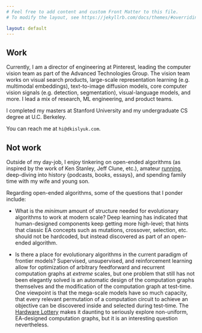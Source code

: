 ```yaml
---
# Feel free to add content and custom Front Matter to this file.
# To modify the layout, see https://jekyllrb.com/docs/themes/#overriding-theme-defaults

layout: default
---
```


## Work

Currently, I am a director of engineering at Pinterest, leading the computer vision team as part of the Advanced Technologies Group. The vision team works on visual search products, large-scale representation learning (e.g. multimodal embeddings), text-to-image diffusion models, core computer vision signals (e.g. detection, segmentation), visual-language models, and more. I lead a mix of research, ML engineering, and product teams.

I completed my masters at Stanford University and my undergraduate CS degree at U.C. Berkeley.

You can reach me at `hi@dkislyuk.com`.

## Not work

Outside of my day-job, I enjoy tinkering on open-ended algorithms (as inspired by the work of Ken Stanley, Jeff Clune, etc.), amateur [running](https://www.strava.com/athletes/5235768), deep-diving into history {podcasts, books, essays}, and spending family time with my wife and young son.

Regarding open-ended algorithms, some of the questions that I ponder include:

- What is the _minimum_ amount of structure needed for evolutionary algorithms to work at modern scale? Deep learning has indicated that human-designed components keep getting more high-level; that hints that classic EA concepts such as mutations, crossover, selection, etc. should not be hardcoded, but instead discovered as part of an open-ended algorithm.

- Is there a place for evolutionary algorithms in the current paradigm of frontier models? Supervised, unsupervised, and reinforcement learning allow for optimization of arbitrary feedforward and recurrent computation graphs at _extreme_ scales, but one problem that still has not been elegantly solved is an automatic design of the computation graphs themselves and the modification of the computation graph at test-time. One viewpoint is that the mega-scale models have so much capacity, that every relevant permutation of a computation circuit to achieve an objective can be discovered inside and selected during test-time. The [Hardware Lottery](https://hardwarelottery.github.io/) makes it daunting to seriously explore non-uniform, EA-designed computation graphs, but it is an interesting question nevertheless.